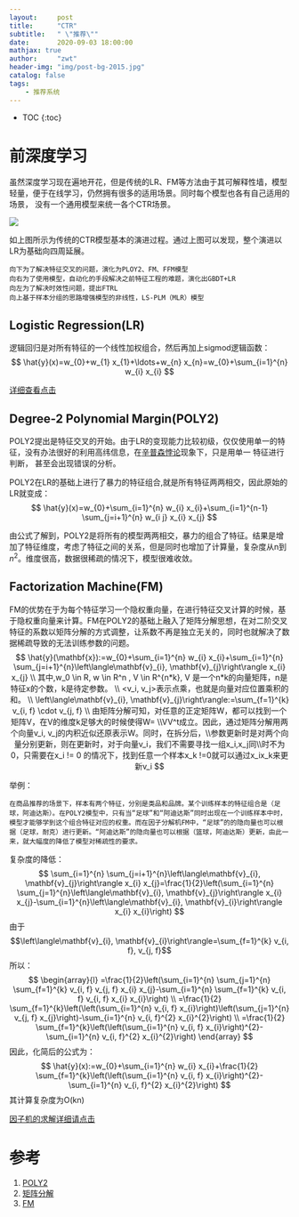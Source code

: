 ```yaml
---
layout:     post
title:      "CTR"
subtitle:   " \"推荐\""
date:       2020-09-03 18:00:00
mathjax: true
author:     "zwt"
header-img: "img/post-bg-2015.jpg"
catalog: false
tags:
    - 推荐系统
---
```

* TOC
{:toc}

# 前深度学习

虽然深度学习现在遍地开花，但是传统的LR、FM等方法由于其可解释性墙，模型轻量，便于在线学习，仍然拥有很多的适用场景。同时每个模型也各有自己适用的场景， 没有一个通用模型来统一各个CTR场景。

![](https://zwt0204.github.io//img/CTR.png)

如上图所示为传统的CTR模型基本的演进过程。通过上图可以发现，整个演进以LR为基础向四周延展。

```
向下为了解决特征交叉的问题，演化为PLOY2、FM、FFM模型
向右为了使用模型，自动化的手段解决之前特征工程的难题，演化出GBDT+LR
向左为了解决时效性问题，提出FTRL
向上基于样本分组的思路增强模型的非线性，LS-PLM（MLR）模型
```
## Logistic Regression(LR)
逻辑回归是对所有特征的一个线性加权组合，然后再加上sigmod逻辑函数：
$$
\hat{y}(x)=w_{0}+w_{1} x_{1}+\ldots+w_{n} x_{n}=w_{0}+\sum_{i=1}^{n} w_{i} x_{i}
$$

[详细查看点击](https://zwt0204.github.io/2020/09/02/lr+gdbt/)

## Degree-2 Polynomial Margin(POLY2)

POLY2提出是特征交叉的开始。由于LR的变现能力比较初级，仅仅使用单一的特征，没有办法很好的利用高纬信息，在[辛普森悖论](https://baike.baidu.com/item/%E8%BE%9B%E6%99%AE%E6%A3%AE%E6%82%96%E8%AE%BA/4475862?fr=aladdin)现象下，只是用单一 特征进行判断， 甚至会出现错误的分析。

POLY2在LR的基础上进行了暴力的特征组合,就是所有特征两两相交，因此原始的LR就变成：
$$
\hat{y}(x)=w_{0}+\sum_{i=1}^{n} w_{i} x_{i}+\sum_{i=1}^{n-1} \sum_{j=i+1}^{n} w_{i j} x_{i} x_{j}
$$

由公式了解到，POLY2是将所有的模型两两相交，暴力的组合了特征。结果是增加了特征维度，考虑了特征之间的关系，但是同时也增加了计算量，复杂度从n到$n^2$。维度很高，数据很稀疏的情况下，模型很难收敛。

## Factorization Machine(FM)

FM的优势在于为每个特征学习一个隐权重向量，在进行特征交叉计算的时候，基于隐权重向量来计算。FM在POLY2的基础上融入了矩阵分解思想，在对二阶交叉特征的系数以矩阵分解的方式调整，让系数不再是独立无关的，同时也就解决了数据稀疏导致的无法训练参数的问题。
$$
\hat{y}(\mathbf{x}):=w_{0}+\sum_{i=1}^{n} w_{i} x_{i}+\sum_{i=1}^{n} \sum_{j=i+1}^{n}\left\langle\mathbf{v}_{i}, \mathbf{v}_{j}\right\rangle x_{i} x_{j}
\\
其中,w_0 \in R, w \in R^n , V \in R^{n*k}, V 是一个n*k的向量矩阵，n是特征x的个数，k是待定参数。
\\
<v_i, v_j>表示点乘，也就是向量对应位置乘积的和。
\\
\left\langle\mathbf{v}_{i}, \mathbf{v}_{j}\right\rangle:=\sum_{f=1}^{k} v_{i, f} \cdot v_{j, f}
\\
由矩阵分解可知，对任意的正定矩阵W，都可以找到一个矩阵V，在V的维度k足够大的时候使得W= \\VV^t成立。因此，通过矩阵分解用两个向量v_i, v_j的内积近似还原表示W。同时，在拆分后，\\参数更新时是对两个向量分别更新，则在更新时，对于向量v_i，我们不需要寻找一组x_i,x_j同\\时不为0，只需要在x_i != 0 的情况下，找到任意一个样本x_k !=0就可以通过x_ix_k来更新v_i
$$

举例：
```
在商品推荐的场景下，样本有两个特征，分别是类品和品牌。某个训练样本的特征组合是（足球，阿迪达斯）。在POLY2模型中，只有当“足球”和“阿迪达斯”同时出现在一个训练样本中时，模型才能够学到这个组合特征对应的权重。而在因子分解机FM中，“足球”的的隐向量也可以根据（足球，耐克）进行更新。“阿迪达斯”的隐向量也可以根据（篮球，阿迪达斯）更新，由此一来，就大幅度的降低了模型对稀疏性的要求。
```

复杂度的降低：
$$
\sum_{i=1}^{n} \sum_{j=i+1}^{n}\left\langle\mathbf{v}_{i}, \mathbf{v}_{j}\right\rangle x_{i} x_{j}=\frac{1}{2}\left(\sum_{i=1}^{n} \sum_{j=1}^{n}\left\langle\mathbf{v}_{i}, \mathbf{v}_{j}\right\rangle x_{i} x_{j}-\sum_{i=1}^{n}\left\langle\mathbf{v}_{i}, \mathbf{v}_{i}\right\rangle x_{i} x_{i}\right)
$$
由于$$\left\langle\mathbf{v}_{i}, \mathbf{v}_{i}\right\rangle=\sum_{f=1}^{k} v_{i, f}, v_{j, f}$$所以：
$$
\begin{array}{l}
=\frac{1}{2}\left(\sum_{i=1}^{n} \sum_{j=1}^{n} \sum_{f=1}^{k} v_{i, f} v_{j, f} x_{i} x_{j}-\sum_{i=1}^{n} \sum_{f=1}^{k} v_{i, f} v_{i, f} x_{i} x_{i}\right) \\
=\frac{1}{2} \sum_{f=1}^{k}\left(\left(\sum_{i=1}^{n} v_{i, f} x_{i}\right)\left(\sum_{j=1}^{n} v_{j, f} x_{j}\right)-\sum_{i=1}^{n} v_{i, f}^{2} x_{i}^{2}\right) \\
=\frac{1}{2} \sum_{f=1}^{k}\left(\left(\sum_{i=1}^{n} v_{i, f} x_{i}\right)^{2}-\sum_{i=1}^{n} v_{i, f}^{2} x_{i}^{2}\right)
\end{array}
$$
因此，化简后的公式为：
$$
\hat{y}(x):=w_{0}+\sum_{i=1}^{n} w_{i} x_{i}+\frac{1}{2} \sum_{f=1}^{k}\left(\left(\sum_{i=1}^{n} v_{i, f} x_{i}\right)^{2}-\sum_{i=1}^{n} v_{i, f}^{2} x_{i}^{2}\right)
$$
其计算复杂度为O(kn)

[因子机的求解详细请点击]()

# 参考

1. [POLY2](https://zhuanlan.zhihu.com/p/153500425)
2. [矩阵分解](https://zhuanlan.zhihu.com/p/145120275)
3. [FM](https://zhuanlan.zhihu.com/p/153500425)